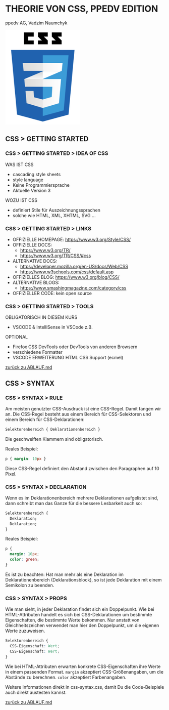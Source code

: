 # THEORIE VON CSS, PPEDV EDITION

ppedv AG, Vadzim Naumchyk

<img src="css-images/css-logo.png" alt="css-logo" height="300"/>

## CSS > GETTING STARTED

<!-- #region IDEA -->

### CSS > GETTING STARTED > IDEA OF CSS

WAS IST CSS

- cascading style sheets
- style language
- Keine Programmiersprache
- Aktuelle Version 3
  
WOZU IST CSS

- definiert Stile für Auszeichnungssprachen
- solche wie HTML, XML, XHTML, SVG …

<!-- #endregion -->
<!-- #region LINKS -->

### CSS > GETTING STARTED > LINKS

- OFFIZIELLE HOMEPAGE: <https://www.w3.org/Style/CSS/>
- OFFIZIELLE DOCS:
  - <https://www.w3.org/TR/>
  - <https://www.w3.org/TR/CSS/#css>
- ALTERNATIVE DOCS:
  - <https://developer.mozilla.org/en-US/docs/Web/CSS>
  - <https://www.w3schools.com/css/default.asp>
- OFFIZIELLES BLOG: <https://www.w3.org/blog/CSS/>
- ALTERNATIVE BLOGS:
  - <https://www.smashingmagazine.com/category/css>
- OFFIZIELLER CODE: kein open source

<!--
http://caniuse.com
Caniuse: zeigt Up-to-date Browser-Support-Tabellen für die Unterstützung von Front-End-Web-Technologien auf Desktop- und mobile Web-Browser
https://hacks.mozilla.org/category/css/
Referenzen
Default Values  https://www.w3schools.com/cssref/css_default_values.asp
Browsersupport
https://www.w3schools.com/cssref/css3_browsersupport.asp
BLOGS:
https://hacks.mozilla.org/category/css/
https://www.smashingmagazine.com/category/css
VLOGS:
https://www.youtube.com/channel/UCh5UlGiu9d6LegIeUCW4N1w
http://csszengarden.com/
Für CSS Beispiele
-->

<!-- #endregion -->
<!-- #region TOOLS -->

### CSS > GETTING STARTED > TOOLS

OBLIGATORISCH IN DIESEM KURS

- VSCODE & IntelliSense in VSCode z.B.

OPTIONAL

- Firefox CSS DevTools oder DevTools von anderen Browsern
- verschiedene Formatter
- VSCODE ERWEITERUNG HTML CSS Support (ecmel)

[zurück zu ABLAUF.md](../ABLAUF.md#m02--css-getting-started)

<!-- #endregion -->

## CSS > SYNTAX

<!-- #region RULE -->

### CSS > SYNTAX > RULE

Am meisten genutzter CSS-Ausdruck ist eine CSS-Regel. Damit fangen wir an. Die CSS-Regel besteht aus einem Bereich für CSS-Selektoren und einem Bereich für CSS-Deklarationen:

```css
Selektorenbereich { Deklarationenbereich }
```

Die geschweiften Klammern sind obligatorisch.

Reales Beispiel:

```css
p { margin: 10px }
```

Diese CSS-Regel definiert den Abstand zwischen den Paragraphen auf 10 Pixel.

<!-- #endregion -->
<!-- #region DECLARATION -->

### CSS > SYNTAX > DECLARATION

Wenn es im Deklarationenbereich mehrere Deklarationen aufgelistet sind, dann schreibt man das Ganze für die bessere Lesbarkeit auch so:

```css
Selektorenbereich {
  Deklaration;
  Deklaration;
}
```

Reales Beispiel:

```css
p {
  margin: 10px;
  color: green;
}
```

Es ist zu beachten: Hat man mehr als eine Deklaration im Deklarationenbereich (Deklarationsblock), so ist jede Deklaration mit einem Semikolon zu beenden.

<!-- #endregion -->
<!-- #region PROPS -->

### CSS > SYNTAX > PROPS

Wie man sieht, in jeder Deklaration findet sich ein Doppelpunkt. Wie bei HTML-Attributen handelt es sich bei CSS-Deklarationen um bestimmte Eigenschaften, die bestimmte Werte bekommen. Nur anstatt von Gleichheitszeichen verwendet man hier den Doppelpunkt, um die eigenen Werte zuzuweisen.

```css
Selektorenbereich {
  CSS-Eigenschaft: Wert;
  CSS-Eigenschaft: Wert;
}
```

Wie bei HTML-Attributen erwarten konkrete CSS-Eigenschaften ihre Werte in einem passenden Format.
`margin` akzeptiert CSS-Größenangaben, um die Abstände zu berechnen.
`color` akzeptiert Farbenangaben.

Weitere Informationen direkt in css-syntax.css, damit Du die Code-Beispiele auch direkt austesten kannst.

[zurück zu ABLAUF.md](../ABLAUF.md#m05--css-syntax)

<!-- #endregion -->